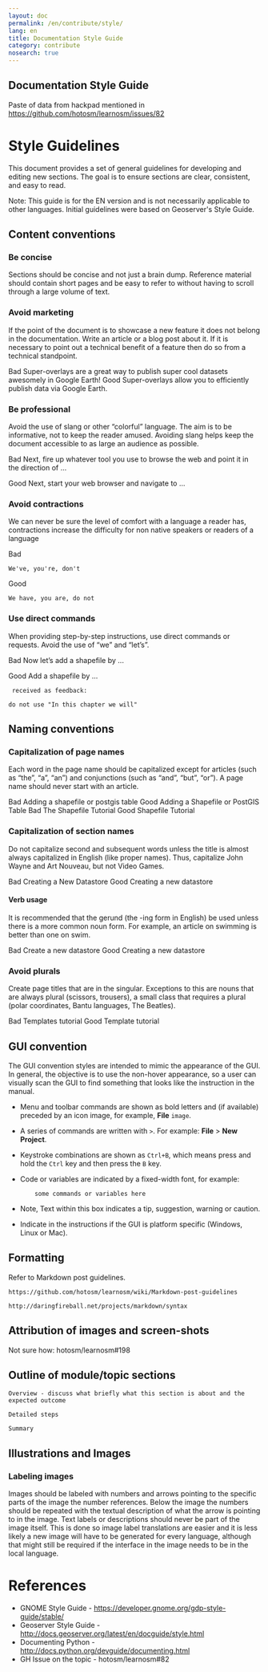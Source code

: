 ```yaml
---
layout: doc
permalink: /en/contribute/style/
lang: en
title: Documentation Style Guide
category: contribute
nosearch: true
---
```


## Documentation Style Guide

Paste of data from hackpad mentioned in https://github.com/hotosm/learnosm/issues/82

Style Guidelines
=========================

This document provides a set of general guidelines for developing and editing new 
sections. The goal is to ensure sections are clear, consistent, and easy to read.

Note:  This guide is for the EN version and is not necessarily applicable to 
other languages.  Initial guidelines were based on Geoserver's Style Guide.

Content conventions
--------------------

### Be concise

Sections should be concise and not just a brain dump. Reference material 
should contain short pages and be easy to refer to without having to scroll 
through a large volume of text. 

### Avoid marketing

If the point of the document is to showcase a new feature it does not belong 
in the documentation. Write an article or a blog post about it. If it is necessary 
to point out a technical benefit of a feature then do so from a technical standpoint.

Bad
    Super-overlays are a great way to publish super cool datasets awesomely in Google Earth!
Good
    Super-overlays allow you to efficiently publish data via Google Earth.

### Be professional

Avoid the use of slang or other “colorful” language. The aim  is to be informative, 
not to keep the reader amused. Avoiding slang helps keep the document accessible to as large an audience as possible.

Bad
    Next, fire up whatever tool you use to browse the web and point it in the direction of ...

Good
    Next, start your web browser and navigate to ...
    
### Avoid contractions

We can never be sure the level of comfort with a language a reader has, contractions increase the difficulty for non native speakers or readers of a language

Bad

    We've, you're, don't

Good

    We have, you are, do not



### Use direct commands

When providing step-by-step instructions, use direct commands or requests. Avoid 
the use of “we” and “let’s”.

Bad
    Now let’s add a shapefile by ...

Good
    Add a shapefile by ...

     received as feedback:

    do not use "In this chapter we will"


Naming conventions
-------------------------------

### Capitalization of page names

Each word in the page name should be capitalized except for articles (such as “the”, “a”, “an”) and conjunctions (such as “and”, “but”, “or”). A page name should never start with an article.

Bad
    Adding a shapefile or postgis table
Good
    Adding a Shapefile or PostGIS Table
Bad
    The Shapefile Tutorial
Good
    Shapefile Tutorial

### Capitalization of section names

Do not capitalize second and subsequent words unless the title is almost always 
capitalized in English (like proper names). Thus, capitalize John Wayne and Art 
Nouveau, but not Video Games.

Bad
    Creating a New Datastore
Good
    Creating a new datastore

#### Verb usage

It is recommended that the gerund (the -ing form in English) be used unless there 
is a more common noun form. For example, an article on swimming is better than one 
on swim.

Bad
    Create a new datastore
Good
    Creating a new datastore

### Avoid plurals

Create page titles that are in the singular. Exceptions to this are nouns that are 
always plural (scissors, trousers), a small class that requires a plural (polar 
coordinates, Bantu languages, The Beatles).

Bad
    Templates tutorial
Good
    Template tutorial

GUI convention
-----------------------------------
The GUI convention styles are intended to mimic the appearance of the GUI. In 
general, the objective is to use the non-hover appearance, so a user can 
visually scan the GUI to find something that looks like the instruction in 
the manual.

* Menu and toolbar commands are shown as bold letters and (if available) 
  preceded by an icon image, for example, **File** `image`.

* A series of commands are written with `>`. 
  For example: **File** > **New Project**.

* Keystroke combinations are shown as `Ctrl+B`, which means press and hold 
  the `Ctrl` key and then press the `B` key.

* Code or variables are indicated by a fixed-width font, for example:

          some commands or variables here


* Note, Text within this box indicates a tip, suggestion, warning or caution.

* Indicate in the instructions if the GUI is platform specific (Windows, Linux or Mac).

Formatting
------------------

Refer to Markdown post guidelines. 

    https://github.com/hotosm/learnosm/wiki/Markdown-post-guidelines

    http://daringfireball.net/projects/markdown/syntax


Attribution of images and screen-shots
--------------------------------------------------------------
Not sure how: hotosm/learnosm#198

Outline of module/topic sections
-------------------------------------------------------------

    Overview - discuss what briefly what this section is about and the expected outcome

    Detailed steps

    Summary


Illustrations and Images
----------------------------------

### Labeling images

Images should be labeled with numbers and arrows pointing to the specific parts of the image the number references. Below the image the numbers should be repeated with the textual description of what the arrow is pointing to in the image. Text labels or descriptions should never be part of the image itself. This is done so image label translations are easier and it is less likely a new image will have to be generated for every language, although that might still be required if the interface in the image needs to be in the local language.

References
==============
 * GNOME Style Guide - https://developer.gnome.org/gdp-style-guide/stable/
 * Geoserver Style Guide - http://docs.geoserver.org/latest/en/docguide/style.html
 * Documenting Python - http://docs.python.org/devguide/documenting.html
 * GH Issue on the topic - hotosm/learnosm#82
